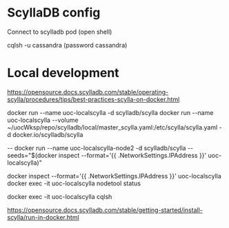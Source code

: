 # ScyllaDB config

Connect to scylladb pod (open shell)

cqlsh -u cassandra
(password cassandra)


# Local development

https://opensource.docs.scylladb.com/stable/operating-scylla/procedures/tips/best-practices-scylla-on-docker.html

docker run --name uoc-localscylla -d scylladb/scylla
docker run --name uoc-localscylla --volume ~/uocWksp/repo/scylladb/local/master_scylla.yaml:/etc/scylla/scylla.yaml -d docker.io/scylladb/scylla

-- docker run --name uoc-localscylla-node2 -d scylladb/scylla --seeds="$(docker inspect --format='{{ .NetworkSettings.IPAddress }}' uoc-localscylla)"

docker inspect --format='{{ .NetworkSettings.IPAddress }}' uoc-localscylla
docker exec -it uoc-localscylla nodetool status

docker exec -it uoc-localscylla cqlsh

https://opensource.docs.scylladb.com/stable/getting-started/install-scylla/run-in-docker.html



